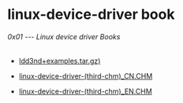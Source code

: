 # linux-device-driver book



###### 0x01 --- Linux device driver Books

* [ldd3nd+examples.tar.gz)](https://s3.amazonaws.com/rfagora/sooof/Books/Linux/LinuxDeviceDriver/ldd3nd+examples.tar.gz)

* [linux-device-driver-(third-chm)_CN.CHM](https://s3.amazonaws.com/rfagora/sooof/Books/Linux/LinuxDeviceDriver/linux-device-driver-third_cn2.6.CHM)

* [linux-device-driver-(third-chm)_EN.CHM](https://s3.amazonaws.com/rfagora/sooof/Books/Linux/LinuxDeviceDriver/linux-device-driver-third_EN.CHM)
